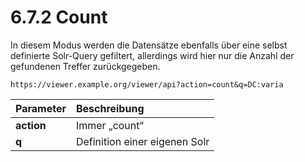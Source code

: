 # 6.7.2 Count

In diesem Modus werden die Datensätze ebenfalls über eine selbst definierte Solr-Query gefiltert, allerdings wird hier nur die Anzahl der gefundenen Treffer zurückgegeben.

```text
https://viewer.example.org/viewer/api?action=count&q=DC:varia
```

| **Parameter**  | Beschreibung |
| :--- | :--- |
| **action** | Immer „count“ |
| **q**  | Definition einer eigenen Solr |

